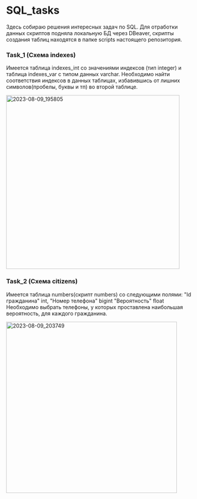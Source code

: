 # SQL_tasks
Здесь собираю решения интересных задач по SQL. Для отработки данных скриптов подняла локальную БД через DBeaver, скрипты создания таблиц находятся в папке scripts настоящего репозитория.
### Task_1 (Схема indexes)
Имеется таблица indexes_int со значениями индексов (тип integer) и таблица indexes_var с типом данных varchar. Необходимо найти соответствия индексов в данных таблицах, избавившись от лишних символов(пробелы, буквы и тп) во второй таблице.

<img width="467" alt="2023-08-09_195805" src="https://github.com/Nasyhhhs/SQL_tasks/assets/109277211/a4b238a2-974c-42b2-bdcb-92b196a68a55">


### Task_2 (Схема citizens)
Имеется таблица numbers(скрипт numbers) со следующими полями:
"Id гражданина" int, "Номер телефона" bigint "Вероятность" float
Необходимо выбрать  телефоны, у которых проставлена наибольшая вероятность, для каждого гражданина.


<img width="460" alt="2023-08-09_203749" src="https://github.com/Nasyhhhs/SQL_tasks/assets/109277211/c23e9a0c-5995-41d2-a78c-6a2e22a95aff">


